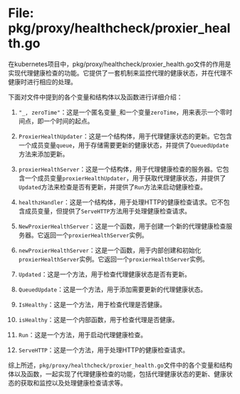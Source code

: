 # File: pkg/proxy/healthcheck/proxier_health.go

在kubernetes项目中，pkg/proxy/healthcheck/proxier_health.go文件的作用是实现代理健康检查的功能。它提供了一套机制来监控代理的健康状态，并在代理不健康时进行相应的处理。

下面对文件中提到的各个变量和结构体以及函数进行详细介绍：

1. `"_, zeroTime"`：这是一个匿名变量`_`和一个变量`zeroTime`，用来表示一个零时间点，即一个时间的起点。

2. `ProxierHealthUpdater`：这是一个结构体，用于代理健康状态的更新。它包含一个成员变量`queue`，用于存储需要更新的健康状态，并提供了`QueuedUpdate`方法来添加更新。

3. `proxierHealthServer`：这是一个结构体，用于代理健康检查的服务器。它包含一个成员变量`proxierHealthUpdater`，用于获取代理健康状态，并提供了`Updated`方法来检查是否有更新，并提供了`Run`方法来启动健康检查。

4. `healthzHandler`：这是一个结构体，用于处理HTTP的健康检查请求。它不包含成员变量，但提供了`ServeHTTP`方法用于处理健康检查请求。

5. `NewProxierHealthServer`：这是一个函数，用于创建一个新的代理健康检查服务器。它返回一个`proxierHealthServer`实例。

6. `newProxierHealthServer`：这是一个函数，用于内部创建和初始化`proxierHealthServer`实例。它返回一个`proxierHealthServer`实例。

7. `Updated`：这是一个方法，用于检查代理健康状态是否有更新。

8. `QueuedUpdate`：这是一个方法，用于添加需要更新的代理健康状态。

9. `IsHealthy`：这是一个方法，用于检查代理是否健康。

10. `isHealthy`：这是一个内部函数，用于检查代理是否健康。

11. `Run`：这是一个方法，用于启动代理健康检查。

12. `ServeHTTP`：这是一个方法，用于处理HTTP的健康检查请求。

综上所述，`pkg/proxy/healthcheck/proxier_health.go`文件中的各个变量和结构体以及函数，一起实现了代理健康检查的功能，包括代理健康状态的更新、健康状态的获取和监控以及处理健康检查请求等。

